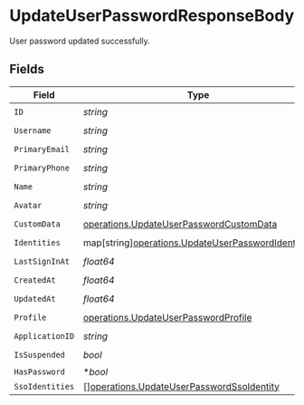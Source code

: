 # UpdateUserPasswordResponseBody

User password updated successfully.


## Fields

| Field                                                                                                         | Type                                                                                                          | Required                                                                                                      | Description                                                                                                   |
| ------------------------------------------------------------------------------------------------------------- | ------------------------------------------------------------------------------------------------------------- | ------------------------------------------------------------------------------------------------------------- | ------------------------------------------------------------------------------------------------------------- |
| `ID`                                                                                                          | *string*                                                                                                      | :heavy_check_mark:                                                                                            | N/A                                                                                                           |
| `Username`                                                                                                    | *string*                                                                                                      | :heavy_check_mark:                                                                                            | N/A                                                                                                           |
| `PrimaryEmail`                                                                                                | *string*                                                                                                      | :heavy_check_mark:                                                                                            | N/A                                                                                                           |
| `PrimaryPhone`                                                                                                | *string*                                                                                                      | :heavy_check_mark:                                                                                            | N/A                                                                                                           |
| `Name`                                                                                                        | *string*                                                                                                      | :heavy_check_mark:                                                                                            | N/A                                                                                                           |
| `Avatar`                                                                                                      | *string*                                                                                                      | :heavy_check_mark:                                                                                            | N/A                                                                                                           |
| `CustomData`                                                                                                  | [operations.UpdateUserPasswordCustomData](../../models/operations/updateuserpasswordcustomdata.md)            | :heavy_check_mark:                                                                                            | arbitrary                                                                                                     |
| `Identities`                                                                                                  | map[string][operations.UpdateUserPasswordIdentities](../../models/operations/updateuserpasswordidentities.md) | :heavy_check_mark:                                                                                            | N/A                                                                                                           |
| `LastSignInAt`                                                                                                | *float64*                                                                                                     | :heavy_check_mark:                                                                                            | N/A                                                                                                           |
| `CreatedAt`                                                                                                   | *float64*                                                                                                     | :heavy_check_mark:                                                                                            | N/A                                                                                                           |
| `UpdatedAt`                                                                                                   | *float64*                                                                                                     | :heavy_check_mark:                                                                                            | N/A                                                                                                           |
| `Profile`                                                                                                     | [operations.UpdateUserPasswordProfile](../../models/operations/updateuserpasswordprofile.md)                  | :heavy_check_mark:                                                                                            | N/A                                                                                                           |
| `ApplicationID`                                                                                               | *string*                                                                                                      | :heavy_check_mark:                                                                                            | N/A                                                                                                           |
| `IsSuspended`                                                                                                 | *bool*                                                                                                        | :heavy_check_mark:                                                                                            | N/A                                                                                                           |
| `HasPassword`                                                                                                 | **bool*                                                                                                       | :heavy_minus_sign:                                                                                            | N/A                                                                                                           |
| `SsoIdentities`                                                                                               | [][operations.UpdateUserPasswordSsoIdentity](../../models/operations/updateuserpasswordssoidentity.md)        | :heavy_minus_sign:                                                                                            | N/A                                                                                                           |